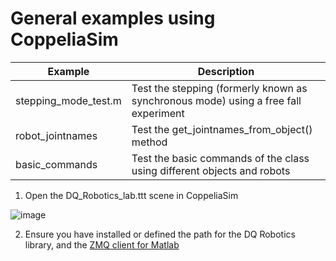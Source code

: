 
# General examples using CoppeliaSim

| Example  | Description |
| ------------- | ------------- |
| stepping_mode_test.m  | Test the stepping (formerly known as synchronous mode) using a free fall experiment |
| robot_jointnames  | Test the get_jointnames_from_object() method |
| basic_commands  | Test the basic commands of the class using different objects and robots |

1. Open the DQ_Robotics_lab.ttt scene in CoppeliaSim

![image](https://github.com/user-attachments/assets/92eaba7c-2d6a-4cd3-9a84-d3fedc74ac9e)

2. Ensure you have installed or defined the path for the DQ Robotics library, and the [ZMQ client for Matlab](https://github.com/CoppeliaRobotics/zmqRemoteApi/tree/coppeliasim-v4.7.0-rev2/clients/matlab)
